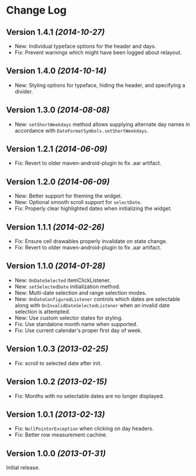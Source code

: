 Change Log
==========

Version 1.4.1 *(2014-10-27)*
----------------------------

 * New: Individual typeface options for the header and days.
 * Fix: Prevent warnings which might have been logged about relayout. 


Version 1.4.0 *(2014-10-14)*
----------------------------

 * New: Styling options for typeface, hiding the header, and specifying a divider.


Version 1.3.0 *(2014-08-08)*
----------------------------

 * New: `setShortWeekdays` method allows supplying alternate day names in accordance
   with `DateFormatSymbols.setShortWeekdays`.


Version 1.2.1 *(2014-06-09)*
----------------------------

 * Fix: Revert to older maven-android-plugin to fix .aar artifact.


Version 1.2.0 *(2014-06-09)*
----------------------------

 * New: Better support for theming the widget.
 * New: Optional smooth scroll support for `selectDate`.
 * Fix: Properly clear highlighted dates when initializing the widget.


Version 1.1.1 *(2014-02-26)*
----------------------------

 * Fix: Ensure cell drawables properly invalidate on state change.
 * Fix: Revert to older maven-android-plugin to fix .aar artifact.


Version 1.1.0 *(2014-01-28)*
----------------------------

 * New: `OnDateSelected` itemClickListener.
 * New: `setSelectedDate` initialization method.
 * New: Multi-date selection and range selection modes.
 * New: `OnDateConfiguredListener` controls which dates are selectable along with
   `OnInvalidDateSelectedListener` when an invalid date selection is attempted.
 * New: Use custom selector states for styling.
 * Fix: Use standalone month name when supported.
 * Fix: Use current calendar's proper first day of week.


Version 1.0.3 *(2013-02-25)*
----------------------------

 * Fix: scroll to selected date after init.


Version 1.0.2 *(2013-02-15)*
----------------------------

 * Fix: Months with no selectable dates are no longer displayed.


Version 1.0.1 *(2013-02-13)*
----------------------------

 * Fix: `NullPointerException` when clicking on day headers.
 * Fix: Better row measurement cachine.


Version 1.0.0 *(2013-01-31)*
----------------------------

Initial release.

